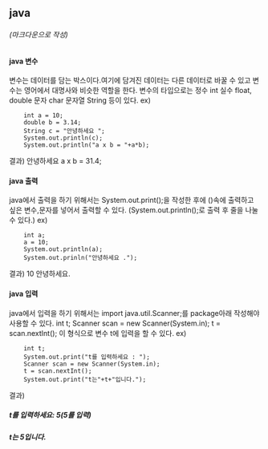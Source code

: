## java
###### (마크다운으로 작성)
#### java 변수

변수는 데이터를 담는 박스이다.여기에 담겨진 데이터는 다른 데이터로 바꿀 수 있고 변수는 영어에서 대명사와 비슷한 역할을 한다.
변수의 타입으로는
정수 int
실수 float, double
문자 char
문자열 String 등이 있다.
ex)

        int a = 10;
        double b = 3.14;
        String c = "안녕하세요 ";
        System.out.println(c);
        System.out.println("a x b = "+a*b);

결과)  안녕하세요
           a x b = 31.4;

#### java 출력

 java에서 출력을 하기 위해서는
 System.out.print();을 작성한 후에
 ()속에 출력하고 싶은 변수,문자를 넣어서 출력할 수 있다.
 (System.out.println();로 출력 후 줄을 나눌 수 있다.)
 ex)  

        int a;
        a = 10;
        System.out.println(a);
        System.out.prinln("안녕하세요 .");


 결과)
 10
 안녕하세요.


#### java 입력

java에서 입력을 하기 위해서는
import java.util.Scanner;를 package아래 작성해야 사용할 수 있다.
int t;
Scanner scan = new Scanner(System.in);
t = scan.nextInt(); 이 형식으로
변수 t에 입력을 할 수 있다.
ex)   

        int t;
        System.out.print("t를 입력하세요 : ");
        Scanner scan = new Scanner(System.in);
        t = scan.nextInt();
        System.out.print("t는"+t+"입니다.");

결과)
##### t를 입력하세요: 5(5를 입력)
##### t는 5입니다.
